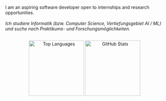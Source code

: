 I am an aspiring software developer open to internships and research opportunities.
<br>
<br>
<i>Ich studiere Informatik (bzw. Computer Science, Vertiefungsgebiet AI / ML) und suche nach Praktikums- und Forschungsmöglichkeiten.</i>

##
<div align="center">
  <img height="175" src="https://github-readme-stats.vercel.app/api/top-langs/?username=Hussein-249&layout=compact&langs_count=6&hide=css,html,ejs,assembly&theme=transparent" alt="Top Languages">
  <img height="175" src="https://github-readme-stats.vercel.app/api?username=Hussein-249&show_icons=true&count_private=true&theme=transparent&rank_icon=github" alt="GitHub Stats">
</div>
